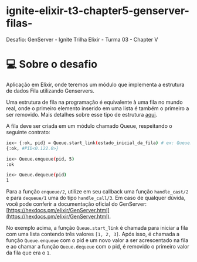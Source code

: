 # ignite-elixir-t3-chapter5-genserver-filas-
Desafio: GenServer - Ignite Trilha Elixir - Turma 03 - Chapter V


# 💻 Sobre o desafio

Aplicação em Elixir, onde teremos um módulo que implementa a estrutura de dados Fila utilizando Genservers.

Uma estrutura de fila na programação é equivalente à uma fila no mundo real, onde o primeiro elemento inserido em uma lista é também o primeiro a ser removido. 
Mais detalhes sobre esse tipo de estrutura [aqui](https://www.cos.ufrj.br/~rfarias/cos121/filas.html#:~:text=Filas%20%2D%20Queue,e%20remove%2Dse%20do%20in%C3%ADcio).

A fila deve ser criada em um módulo chamado Queue, respeitando o seguinte contrato:

```bash
iex> {:ok, pid} = Queue.start_link(estado_inicial_da_fila) # ex: Queue.start_link([1,2,3])
{:ok, #PID<0.122.0>}

iex> Queue.enqueue(pid, 5)
:ok

iex> Queue.dequeue(pid)
1
```

Para a função `enqueue/2`, utilize em seu callback uma função `handle_cast/2` e para `dequeue/1` uma do tipo `handle_call/3`.
Em caso de qualquer dúvida, você pode conferir a documentação oficial do GenServer: [https://hexdocs.pm/elixir/GenServer.html](https://hexdocs.pm/elixir/GenServer.html).

No exemplo acima, a função `Queue.start_link` é chamada para iniciar a fila com uma lista contendo três valores `[1, 2, 3]`. Após isso, é chamada a função `Queue.enqueue` com o pid e um novo valor a ser acrescentado na fila e ao chamar a função `Queue.dequeue` com o pid, é removido o primeiro valor da fila que era o `1`.
